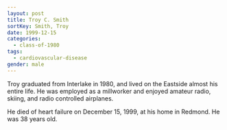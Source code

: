 ```yaml
---
layout: post
title: Troy C. Smith
sortKey: Smith, Troy
date: 1999-12-15
categories:
  - class-of-1980
tags:
  - cardiovascular-disease
gender: male
---
```


Troy graduated from Interlake in 1980, and lived on the Eastside almost his entire life. He was employed as a millworker and enjoyed amateur radio, skiing, and radio controlled airplanes.

He died of heart failure on December 15, 1999, at his home in Redmond. He was 38 years old.

